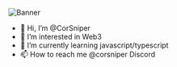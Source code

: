 ![Banner](https://upload.wikimedia.org/wikipedia/commons/c/c5/Moraine_Lake_17092005.jpg)

- 👋 Hi, I’m @CorSniper
- 👀 I’m interested in Web3
- 🌱 I’m currently learning javascript/typescript
- 📫 How to reach me @corsniper Discord
